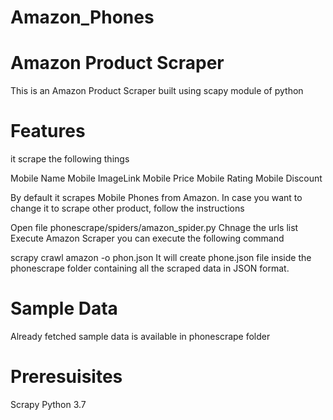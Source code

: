 # Amazon_Phones
# Amazon Product Scraper
This is an Amazon Product Scraper built using scapy module of python

# Features
it scrape the following things

Mobile Name
Mobile ImageLink
Mobile Price
Mobile Rating
Mobile Discount

By default it scrapes Mobile Phones from Amazon. In case you want to change it to scrape other product, follow the instructions

Open file phonescrape/spiders/amazon_spider.py
Chnage the urls list
Execute Amazon Scraper
you can execute the following command

scrapy crawl amazon -o phon.json
It will create phone.json file inside the phonescrape folder containing all the scraped data in JSON format.

# Sample Data
Already fetched sample data is available in phonescrape folder

# Preresuisites
Scrapy
Python 3.7

